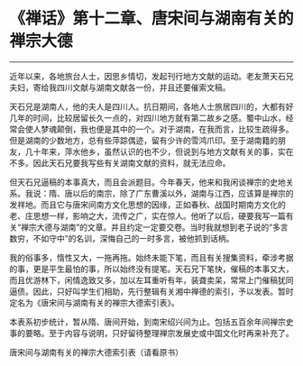 # 《禅话》第十二章、唐宋间与湖南有关的禅宗大德

------

近年以来，各地旅台人士，因思乡情切，发起刊行地方文献的运动。老友萧天石兄夫妇，寄给我四川文献与湖南文献各一份，并且还要催索文稿。

天石兄是湖南人，他的夫人是四川人。抗日期间，各地人士旅居四川的，大都有好几年的时间，比较居留长久一点的，对四川地方就有第二故乡之感。蜀中山水，经常会使人梦魂颠倒，我也便是其中的一个。对于湖南，在我而言，比较生疏得多。但是湖南的少数地方，总有些萍踪偶迹，留有少许的雪鸿爪印。至于湖南籍的朋友，几十年来，萍水他乡，虽然认识的也不少，但说到与地方文献有关的事，实在不多。因此天石兄要我写些有关湖南文献的资料，就无法应命。

但天石兄逼稿的本事真大，而且会派题目。今年春天，他来和我闲谈禅宗的史地关系。我说：隋、唐以后的南宗，除了广东曹溪以外，湖南与江西，应该算是禅宗的发祥地。而且它与唐宋间南方文化思想的因缘，正如春秋、战国时期南方文化的老、庄思想一样，影响之大，流传之广，实在惊人。他听了以后，硬要我写一篇有关“禅宗大德与湖南”的文章。并且约定一定要交卷。当时我就想到老子说的“多言数穷，不如守中”的名训，深悔自己的一时多言，被他抓到话柄。

我的俗事多，惰性又大，一拖再拖。始终未能下笔，而且有关搜集资料，牵涉考据的事，更是平生最怕的事，所以始终没有提笔。天石兄下笔快，催稿的本事又大，而且优游林下，闲情逸致又多，加以左耳重听有年，装聋卖呆，常常上门催稿犹同逼债。因此，只好叫学生们相助，先行整辑有关湘中禅德的索引，予以发表。暂时定名为《唐宋间与湖南有关的禅宗大德索引表》。

本表系初步统计，暂从隋、唐间开始，到南宋绍兴间为止。包括五百余年间禅宗史事的要略。至于内容与说明，只好留待整理禅宗发展史或中国文化时再来补充了。

唐宋间与湖南有关的禅宗大德索引表（请看原书）

